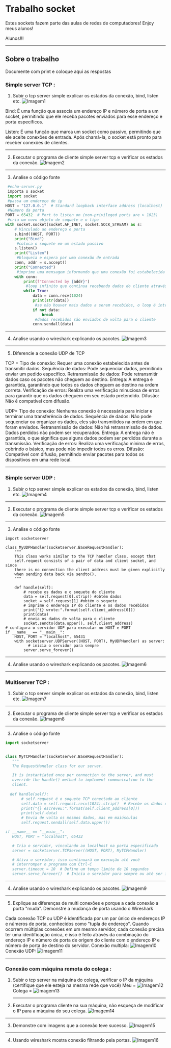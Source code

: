 # Trabalho socket

Estes sockets fazem parte das aulas de redes de computadores!
Enjoy meus alunos!

Alunos!!!
***
## Sobre o trabalho
Documente com print e coloque aqui as respostas

### Simple server TCP :

1) Subir o tcp server simple explicar os estados da conexão, bind, listen etc.
 ![Imagem1](Imagens/Imagem1.png)

Bind: É uma função que associa um endereço IP e número de porta a um socket, permitindo que ele receba pacotes enviados para esse endereço e porta específicos.

Listen: É uma função que marca um socket como passivo, permitindo que ele aceite conexões de entrada. Após chamá-la, o socket está pronto para receber conexões de clientes.
***
2) Executar o programa de cliente simple server tcp e verificar os estados da conexão.
 ![Imagem2](Imagens/Imagem2.png)
***
3) Analise o código fonte
```python
 #echo-server.py
 importa o socket
 import socket
 #passa um endereço de ip
HOST = "127.0.0.1"  # Standard loopback interface address (localhost)
 #Número da porta
PORT = 65432  # Port to listen on (non-privileged ports are > 1023)
 #cria um novo objeto de soquete e o tipo
with socket.socket(socket.AF_INET, socket.SOCK_STREAM) as s:
    # Vinculado ao endereço e porta 
    s.bind((HOST, PORT))
    print("Bind")
     #coloca o soquete em um estado passivo
    s.listen()
    print("Listen")
     #bloqueia e espera por uma conexão de entrada
    conn, addr = s.accept()
    print("Connected")
     #imprime uma mensagem informando que uma conexão foi estabelecida e mostra o endereço do cliente
    with conn:
        print(f"Connected by {addr}")
         #loop infinito que continua recebendo dados do cliente através do soquete
        while True:
            data = conn.recv(1024)
            print(str(data))
             #se não houver mais dados a serem recebidos, o loop é interrompido
            if not data:
                break
             #dados recebidos são enviados de volta para o cliente
            conn.sendall(data)
```
***
4) Analise usando o wireshark explicando os pacotes.
 ![Imagem3](Imagens/Imagem3.png)
***
5) Diferencie a conexão UDP de TCP
   
TCP =
Tipo de conexão: Requer uma conexão estabelecida antes de transmitir dados.
Sequência de dados: Pode sequenciar dados, permitindo enviar um pedido específico.
Retransmissão de dados: Pode retransmitir dados caso os pacotes não cheguem ao destino.
Entrega: A entrega é garantida, garantindo que todos os dados cheguem ao destino na ordem correta.
Verificação de erros: Realiza uma verificação minuciosa de erros para garantir que os dados cheguem em seu estado pretendido.
Difusão: Não é compatível com difusão.

UDP=
Tipo de conexão: Nenhuma conexão é necessária para iniciar e terminar uma transferência de dados.
Sequência de dados: Não pode sequenciar ou organizar os dados, eles são transmitidos na ordem em que foram enviados.
Retransmissão de dados: Não há retransmissão de dados. Dados perdidos não podem ser recuperados.
Entrega: A entrega não é garantida, o que significa que alguns dados podem ser perdidos durante a transmissão.
Verificação de erros: Realiza uma verificação mínima de erros, cobrindo o básico, mas pode não impedir todos os erros.
Difusão: Compatível com difusão, permitindo enviar pacotes para todos os dispositivos em uma rede local.
***
### Simple server UDP :

1) Subir o tcp server simple explicar os estados da conexão, bind, listen etc.
 ![Imagem4](Imagens/Imagem4.png)
***
2) Executar o programa de cliente simple server tcp e verificar os estados da conexão.
 ![Imagem5](Imagens/Imagem5.png)
***
3) Analise o código fonte
``` phyton
import socketserver

class MyUDPHandler(socketserver.BaseRequestHandler):
    """
    This class works similar to the TCP handler class, except that
    self.request consists of a pair of data and client socket, and since
    there is no connection the client address must be given explicitly
    when sending data back via sendto().
    """

    def handle(self):
        # recebe os dados e o soquete do cliente
        data = self.request[0].strip() #obtém dados
        socket = self.request[1] #obtém o soquete
        # imprime o endereço IP do cliente e os dados recebidos
        print("{} wrote:".format(self.client_address[0]))
        print(data)
        # envia os dados de volta para o cliente   
        socket.sendto(data.upper(), self.client_address)
# configura o servidor UDP para executar no HOST e PORT 
if __name__ == "__main__":
    HOST, PORT = "localhost", 65431
    with socketserver.UDPServer((HOST, PORT), MyUDPHandler) as server:
          # inicia o servidor para sempre 
        server.serve_forever()
```
***
4) Analise usando o wireshark explicando os pacotes.
 ![Imagem6](Imagens/Imagem6.png)
***

### Multiserver TCP :
1) Subir o tcp server simple explicar os estados da conexão, bind, listen etc.
  ![Imagem7](Imagens/Imagem7.png)
***
2) Executar o programa de cliente simple server tcp e verificar os estados da conexão.
 ![Imagem8](Imagens/Imagem8.png)
***
3) Analise o código fonte
 ```python
import socketserver


class MyTCPHandler(socketserver.BaseRequestHandler):
    """
    The RequestHandler class for our server.

    It is instantiated once per connection to the server, and must
    override the handle() method to implement communication to the
    client.
  
   def handle(self):
        # self.request é o soquete TCP conectado ao cliente
        self.data = self.request.recv(1024).strip()  # Recebe os dados do cliente
        print("{} escreveu:".format(self.client_address[0]))
        print(self.data)
        # Envia de volta os mesmos dados, mas em maiúsculas
        self.request.sendall(self.data.upper())

if __name__ == "__main__":
    HOST, PORT = "localhost", 65432

    # Cria o servidor, vinculando ao localhost na porta especificada
    server = socketserver.TCPServer((HOST, PORT), MyTCPHandler)

    # Ativa o servidor; isso continuará em execução até você
    # interromper o programa com Ctrl-C
    server.timeout = 10  # Define um tempo limite de 10 segundos
    server.serve_forever()  # Inicia o servidor para sempre ou até ser interrompido
```
***
4) Analise usando o wireshark explicando os pacotes.
 ![Imagem9](Imagens/Imagem9.png)
 ***
5) Explique as diferenças de multi conexões e porque a cada conexão a porta "muda". Demonstre a mudança de porta usando o Wireshark
   
Cada conexão TCP ou UDP é identificada por um par único de endereços IP e números de porta, conhecidos como "tupla de endereço". Quando ocorrem múltiplas conexões em um mesmo servidor, cada conexão precisa ter uma identificação única, e isso é feito através da combinação do endereço IP e número de porta de origem do cliente com o endereço IP e número de porta de destino do servidor.
Conexão multipla:
 ![Imagem10](Imagens/Imagem10.png)
Conexão UDP:
 ![Imagem11](Imagens/Imagem11.png)
***
### Conexão com máquina remota do colega :

1) Subir o tcp server na máquina do colega, verificar o IP da máquina (certifique que ele esteja na mesma rede que você)
   Meu =
  ![Imagem12](Imagens/Imagem12.png)
  Colega =
   ![Imagem13](Imagens/Imagem13.png)
   ***
3) Executar o programa cliente na sua máquina, não esqueça de modificar o IP para a máquina do seu colega.
 ![Imagem14](Imagens/Imagem14.png)
***
3) Demonstre com imagens que a conexão teve sucesso.
    ![Imagem15](Imagens/Imagem15.png)
***
4) Usando wireshark mostra conexão filtrando pela portas.
 ![Imagem16](Imagens/Imagem16.png)
